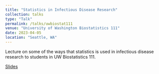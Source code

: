 ```yaml
---
title: "Statistics in Infectious Disease Research"
collection: talks
type: "Talk"
permalink: /talks/uwbiostat111
venue: "University of Washington Biostatistics 111"
date: 2023-04-05
location: "Seattle, WA"
---
```


Lecture on some of the ways that statistics is used in infectious disease research to students in UW Biostatistics 111.

[Slides](https://bdwilliamson.github.io/uwbiostat111/)
